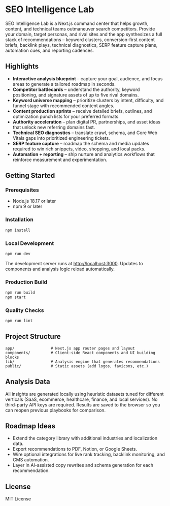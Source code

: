 # SEO Intelligence Lab

SEO Intelligence Lab is a Next.js command center that helps growth, content, and technical teams outmaneuver search competitors. Provide your domain, target personas, and rival sites and the app synthesizes a full stack of recommendations – keyword clusters, conversion-first content briefs, backlink plays, technical diagnostics, SERP feature capture plans, automation cues, and reporting cadences.

## Highlights

- **Interactive analysis blueprint** – capture your goal, audience, and focus areas to generate a tailored roadmap in seconds.
- **Competitor battlecards** – understand the authority, keyword positioning, and signature assets of up to five rival domains.
- **Keyword universe mapping** – prioritize clusters by intent, difficulty, and funnel stage with recommended content angles.
- **Content production sprints** – receive detailed briefs, outlines, and optimization punch lists for your preferred formats.
- **Authority acceleration** – plan digital PR, partnerships, and asset ideas that unlock new referring domains fast.
- **Technical SEO diagnostics** – translate crawl, schema, and Core Web Vitals gaps into prioritized engineering tickets.
- **SERP feature capture** – roadmap the schema and media updates required to win rich snippets, video, shopping, and local packs.
- **Automation + reporting** – ship nurture and analytics workflows that reinforce measurement and experimentation.

## Getting Started

### Prerequisites

- Node.js 18.17 or later
- npm 9 or later

### Installation

```bash
npm install
```

### Local Development

```bash
npm run dev
```

The development server runs at [http://localhost:3000](http://localhost:3000). Updates to components and analysis logic reload automatically.

### Production Build

```bash
npm run build
npm start
```

### Quality Checks

```bash
npm run lint
```

## Project Structure

```
app/                # Next.js app router pages and layout
components/         # Client-side React components and UI building blocks
lib/                # Analysis engine that generates recommendations
public/             # Static assets (add logos, favicons, etc.)
```

## Analysis Data

All insights are generated locally using heuristic datasets tuned for different verticals (SaaS, ecommerce, healthcare, finance, and local services). No third-party API keys are required. Results are saved to the browser so you can reopen previous playbooks for comparison.

## Roadmap Ideas

- Extend the category library with additional industries and localization data.
- Export recommendations to PDF, Notion, or Google Sheets.
- Wire optional integrations for live rank tracking, backlink monitoring, and CMS automation.
- Layer in AI-assisted copy rewrites and schema generation for each recommendation.

## License

MIT License
